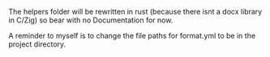 The helpers folder will be rewritten in rust (because there isnt a docx library in C/Zig) so bear with no Documentation for now.

A reminder to myself is to change the file paths for format.yml to be in the project directory.
